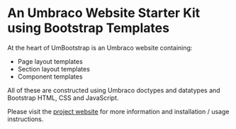 # An Umbraco Website Starter Kit using Bootstrap Templates

At the heart of UmBootstrap is an Umbraco website containing:

- Page layout templates
- Section layout templates
- Component templates

All of these are constructed using Umbraco doctypes and datatypes and Bootstrap HTML, CSS and JavaScript.

Please visit the [project website](https://github.com/UmTemplates/UmBootstrap) for more information and installation / usage instructions.